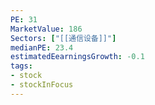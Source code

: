 ```yaml
---
PE: 31
MarketValue: 186
Sectors: ["[[通信设备]]"]
medianPE: 23.4
estimatedEearningsGrowth: -0.1
tags:
- stock
- stockInFocus 
---
```




